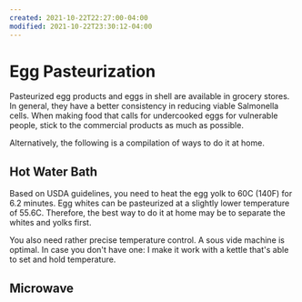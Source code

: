 ```yaml
---
created: 2021-10-22T22:27:00-04:00
modified: 2021-10-22T23:30:12-04:00
---
```


# Egg Pasteurization

Pasteurized egg products and eggs in shell are available in grocery stores. In general, they have a better consistency in reducing viable Salmonella cells. When making food that calls for undercooked eggs for vulnerable people, stick to the commercial products as much as possible.

Alternatively, the following is a compilation of ways to do it at home.

## Hot Water Bath

Based on USDA guidelines, you need to heat the egg yolk to 60C (140F) for 6.2 minutes. Egg whites can be pasteurized at a slightly lower temperature of 55.6C. Therefore, the best way to do it at home may be to separate the whites and yolks first.

You also need rather precise temperature control. A sous vide machine is optimal. In case you don't have one: I make it work with a kettle that's able to set and hold temperature.

## Microwave
